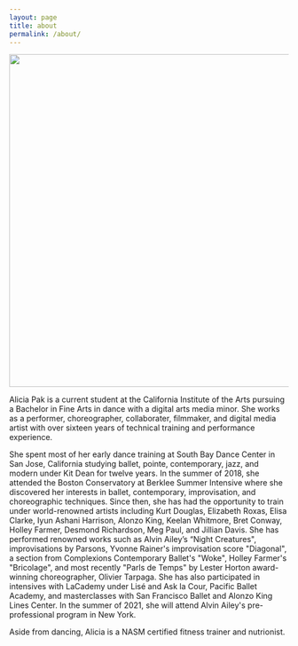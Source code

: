 ```yaml
---
layout: page
title: about
permalink: /about/
---
```

[<img src="{{site.baseurl}}/images/IMG_8689_Original 2.jpg" style=" width: 600px;"/>]({{site.baseurl}}/)

Alicia Pak is a current student at the California Institute of the Arts pursuing a Bachelor in Fine Arts in dance with a digital arts media minor. She works as a performer, choreographer, collaborater, filmmaker, and digital media artist with over sixteen years of technical training and performance experience.

 

She spent most of her early dance training at South Bay Dance Center in San Jose, California studying ballet, pointe, contemporary, jazz, and modern under Kit Dean for twelve years. In the summer of 2018, she attended the Boston Conservatory at Berklee Summer Intensive where she discovered her interests in ballet, contemporary, improvisation, and choreographic techniques. Since then, she has had the opportunity to train under world-renowned artists including Kurt Douglas, Elizabeth Roxas, Elisa Clarke, Iyun Ashani Harrison, Alonzo King, Keelan Whitmore, Bret Conway, Holley Farmer, Desmond Richardson, Meg Paul, and Jillian Davis. She has performed renowned works such as Alvin Ailey’s “Night Creatures", improvisations by Parsons, Yvonne Rainer's improvisation score "Diagonal", a section from Complexions Contemporary Ballet's "Woke", Holley Farmer's "Bricolage", and most recently "Parls de Temps" by Lester Horton award-winning choreographer, Olivier Tarpaga. She has also participated in intensives with LaCademy under Lisé and Ask la Cour, Pacific Ballet Academy, and masterclasses with San Francisco Ballet and Alonzo King Lines Center. In the summer of 2021, she will attend Alvin Ailey's pre-professional program in New York. 

Aside from dancing, Alicia is a NASM certified fitness trainer and nutrionist. 

